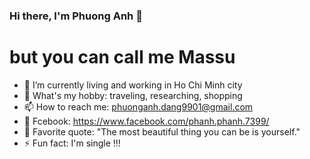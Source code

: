 ### Hi there, I'm Phuong Anh 👋
# but you can call me Massu


<!-- **dphuonganh/dphuonganh** is a ✨ _special_ ✨ repository because its `README.md` (this file) appears on your GitHub profile. -->

<!-- Here are some ideas to get you started: -->

- 🌱 I’m currently living and working in Ho Chi Minh city
- 🍑 What's my hobby: traveling, researching, shopping
- 📫 How to reach me: phuonganh.dang9901@gmail.com
- 🔮 Fcebook: https://www.facebook.com/phanh.phanh.7399/
- 🍂 Favorite quote: "The most beautiful thing you can be is yourself."
- ⚡ Fun fact: I'm single !!!
